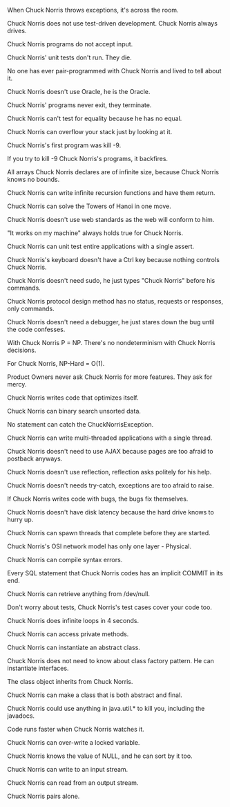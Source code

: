 When Chuck Norris throws exceptions, it's across the room.

Chuck Norris does not use test-driven development. Chuck Norris always drives.

Chuck Norris programs do not accept input.

Chuck Norris' unit tests don't run. They die.

No one has ever pair-programmed with Chuck Norris and lived to tell about it.

Chuck Norris doesn't use Oracle, he is the Oracle.

Chuck Norris' programs never exit, they terminate.

Chuck Norris can't test for equality because he has no equal.

Chuck Norris can overflow your stack just by looking at it.

Chuck Norris's first program was kill -9.

If you try to kill -9 Chuck Norris's programs, it backfires.

All arrays Chuck Norris declares are of infinite size, because Chuck Norris knows no bounds.

Chuck Norris can write infinite recursion functions and have them return.

Chuck Norris can solve the Towers of Hanoi in one move.

Chuck Norris doesn't use web standards as the web will conform to him.

"It works on my machine" always holds true for Chuck Norris.

Chuck Norris can unit test entire applications with a single assert.

Chuck Norris's keyboard doesn't have a Ctrl key because nothing controls Chuck Norris.

Chuck Norris doesn't need sudo, he just types "Chuck Norris" before his commands.

Chuck Norris protocol design method has no status, requests or responses, only commands.

Chuck Norris doesn't need a debugger, he just stares down the bug until the code confesses.

With Chuck Norris P = NP. There's no nondeterminism with Chuck Norris decisions.

For Chuck Norris, NP-Hard = O(1).

Product Owners never ask Chuck Norris for more features. They ask for mercy.

Chuck Norris writes code that optimizes itself.

Chuck Norris can binary search unsorted data.

No statement can catch the ChuckNorrisException.

Chuck Norris can write multi-threaded applications with a single thread.

Chuck Norris doesn't need to use AJAX because pages are too afraid to postback anyways.

Chuck Norris doesn't use reflection, reflection asks politely for his help.

Chuck Norris doesn't needs try-catch, exceptions are too afraid to raise.

If Chuck Norris writes code with bugs, the bugs fix themselves.

Chuck Norris doesn't have disk latency because the hard drive knows to hurry up.

Chuck Norris can spawn threads that complete before they are started.

Chuck Norris's OSI network model has only one layer - Physical.

Chuck Norris can compile syntax errors.

Every SQL statement that Chuck Norris codes has an implicit COMMIT in its end.

Chuck Norris can retrieve anything from /dev/null.

Don't worry about tests, Chuck Norris's test cases cover your code too.

Chuck Norris does infinite loops in 4 seconds.

Chuck Norris can access private methods.

Chuck Norris can instantiate an abstract class.

Chuck Norris does not need to know about class factory pattern. He can instantiate interfaces.

The class object inherits from Chuck Norris.

Chuck Norris can make a class that is both abstract and final.

Chuck Norris could use anything in java.util.* to kill you, including the javadocs.

Code runs faster when Chuck Norris watches it.

Chuck Norris can over-write a locked variable.

Chuck Norris knows the value of NULL, and he can sort by it too.

Chuck Norris can write to an input stream.

Chuck Norris can read from an output stream.

Chuck Norris pairs alone.


